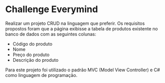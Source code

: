 <h1>Challenge Everymind</h1>

<p>Realizar um projeto CRUD na linguagem que preferir. Os requisitos propostos foram que a página exibisse a tabela de produtos existente no banco de dados com as seguintes colunas: 
    <ul>
        <li>Código do produto</li>
        <li>Nome</li>
        <li>Preço do produto</li>
        <li>Descrição do produto</li>
    </ul>
    Para este projeto foi utilizado o padrão MVC (Model View Controller) e C# como linguagem de programação.
</p>